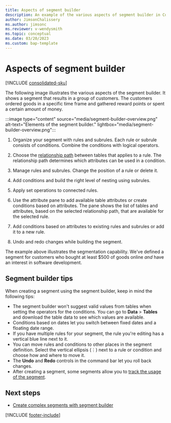 ```yaml
---
title: Aspects of segment builder
description: An example of the various aspects of segment builder in Customer Insights
author: JimsonChalissery
ms.author: jimsonc
ms.reviewer: v-wendysmith
ms.topic: conceptual
ms.date: 03/20/2023
ms.custom: bap-template
---
```


# Aspects of segment builder

[!INCLUDE [consolidated-sku](./includes/consolidated-sku.md)]

The following image illustrates the various aspects of the segment builder. It shows a segment that results in a group of customers. The customers ordered goods in a specific time frame and gathered reward points or spent a certain amount of money.

:::image type="content" source="media/segment-builder-overview.png" alt-text="Elements of the segment builder." lightbox="media/segment-builder-overview.png":::

1. Organize your segment with rules and subrules. Each rule or subrule consists of conditions. Combine the conditions with logical operators.

1. Choose the [relationship path](relationships.md) between tables that applies to a rule. The relationship path determines which attributes can be used in a condition.

1. Manage rules and subrules. Change the position of a rule or delete it.

1. Add conditions and build the right level of nesting using subrules.

1. Apply set operations to connected rules.

1. Use the attribute pane to add available table attributes or create conditions based on attributes. The pane shows the list of tables and attributes, based on the selected relationship path, that are available for the selected rule.

1. Add conditions based on attributes to existing rules and subrules or add it to a new rule.

1. Undo and redo changes while building the segment.

The example above illustrates the segmentation capability. We've defined a segment for customers who bought at least $500 of goods online *and* have an interest in software development.

## Segment builder tips

When creating a segment using the segment builder, keep in mind the following tips:

- The segment builder won't suggest valid values from tables when setting the operators for the conditions. You can go to **Data** > **Tables** and download the table data to see which values are available.
- Conditions based on dates let you switch between fixed dates and a floating date range.
- If you have multiple rules for your segment, the rule you're editing has a vertical blue line next to it.
- You can move rules and conditions to other places in the segment definition. Select the vertical ellipsis (&vellip;) next to a rule or condition and choose how and where to move it.
- The **Undo** and **Redo** controls in the command bar let you roll back changes.
- After creating a segment, some segments allow you to [track the usage of the segment](segments-track-usage.md).

## Next steps

- [Create complex segments with segment builder](segment-builder.md)


[!INCLUDE [footer-include](includes/footer-banner.md)]
